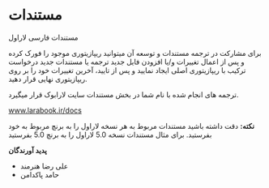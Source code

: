 # مستندات
مستندات فارسی لاراول

برای مشارکت در ترجمه مستندات و توسعه آن میتوانید ریپازیتوری موجود را فورک کرده و پس از اعمال تغییرات و/یا افزودن فایل جدید ترجمه یا مستندات جدید درخواست ترکیب با ریپازیتوری اصلی ایجاد نمایید و پس از تایید، آخرین تغییرات خود را بر روی ریپازیتوری نهایی قرار دهید.

ترجمه های انجام شده با نام شما در بخش مستندات سایت لارابوک قرار میگیرد.

www.larabook.ir/docs

**نکته:** دقت داشته باشید مستندات مربوط به هر نسخه لاراول را به برنچ مربوط به خود بفرستید. برای مثال مستندات نسخه 5.0 لاراول را به برنچ 5.0 بفرستید


**پدید آورندگان**
 - علی رضا هنرمند
 - حامد پاکدامن

